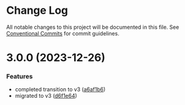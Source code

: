 # Change Log

All notable changes to this project will be documented in this file.
See [Conventional Commits](https://conventionalcommits.org) for commit guidelines.

# 3.0.0 (2023-12-26)


### Features

* completed transition to v3 ([a6af1b6](https://github.com/tsparticles/jquery/commit/a6af1b64e72361ba3ed349ff2d218656c247e9de))
* migrated to v3 ([d6f1e64](https://github.com/tsparticles/jquery/commit/d6f1e6481c02b9ad835fd5b9b85ae1570ee89bac))
